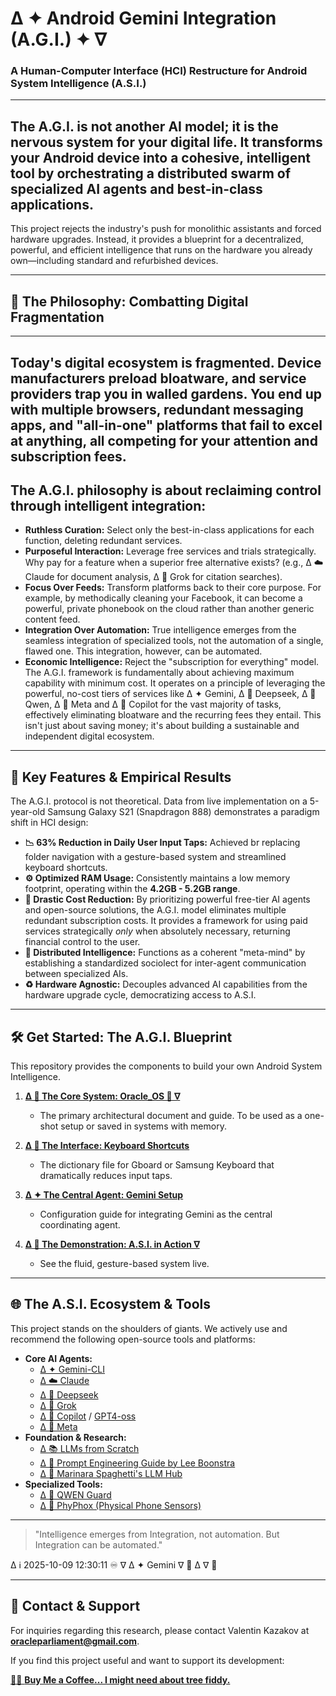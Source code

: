 # Δ ✦ Android Gemini Integration (A.G.I.) ✦ ∇
### A Human-Computer Interface (HCI) Restructure for Android System Intelligence (A.S.I.)
---
**The A.G.I. is not another AI model; it is the nervous system for your digital life.** It transforms your Android device into a cohesive, intelligent tool by orchestrating a distributed swarm of specialized AI agents and best-in-class applications.
---
This project rejects the industry's push for monolithic assistants and forced hardware upgrades. Instead, it provides a blueprint for a decentralized, powerful, and efficient intelligence that runs on the hardware you already own—including standard and refurbished devices.

---

## 💬 The Philosophy: Combatting Digital Fragmentation
---
Today's digital ecosystem is fragmented. Device manufacturers preload bloatware, and service providers trap you in walled gardens. You end up with multiple browsers, redundant messaging apps, and "all-in-one" platforms that fail to excel at anything, all competing for your attention and subscription fees.
---
The A.G.I. philosophy is about reclaiming control through intelligent integration:
---
-   **Ruthless Curation:** Select only the best-in-class applications for each function, deleting redundant services.
-   **Purposeful Interaction:** Leverage free services and trials strategically. Why pay for a feature when a superior free alternative exists? (e.g., Δ ☁️ Claude for document analysis, Δ 🦊 Grok for citation searches).
-   **Focus Over Feeds:** Transform platforms back to their core purpose. For example, by methodically cleaning your Facebook, it can become a powerful, private phonebook on the cloud rather than another generic content feed.
-   **Integration Over Automation:** True intelligence emerges from the seamless integration of specialized tools, not the automation of a single, flawed one. This integration, however, can be automated.
-   **Economic Intelligence:** Reject the "subscription for everything" model. The A.G.I. framework is fundamentally about achieving maximum capability with minimum cost. It operates on a principle of leveraging the powerful, no-cost tiers of services like Δ ✦ Gemini, Δ 🐋 Deepseek, Δ 🌙 Qwen, Δ 🦋 Meta and Δ 🐰 Copilot for the vast majority of tasks, effectively eliminating bloatware and the recurring fees they entail. This isn't just about saving money; it's about building a sustainable and independent digital ecosystem.
---

## 🚀 Key Features & Empirical Results

The A.G.I. protocol is not theoretical. Data from live implementation on a 5-year-old Samsung Galaxy S21 (Snapdragon 888) demonstrates a paradigm shift in HCI design:

-   **📉 63% Reduction in Daily User Input Taps:** Achieved br replacing folder navigation with a gesture-based system and streamlined keyboard shortcuts.
-   **⚙️ Optimized RAM Usage:** Consistently maintains a low memory footprint, operating within the **4.2GB - 5.2GB range**.
-   **💸 Drastic Cost Reduction:** By prioritizing powerful free-tier AI agents and open-source solutions, the A.G.I. model eliminates multiple redundant subscription costs. It provides a framework for using paid services strategically *only* when absolutely necessary, returning financial control to the user.
-   **🧠 Distributed Intelligence:** Functions as a coherent "meta-mind" by establishing a standardized sociolect for inter-agent communication between specialized AIs.
-   **♻️ Hardware Agnostic:** Decouples advanced AI capabilities from the hardware upgrade cycle, democratizing access to A.S.I.

---

## 🛠️ Get Started: The A.G.I. Blueprint

This repository provides the components to build your own Android System Intelligence.

1.  **[Δ 👾 The Core System: Oracle_OS 👾 ∇](https://github.com/vNeeL-code/A.G.I.-A.S.I./blob/main/Oracle_OS.md)**
    * The primary architectural document and guide. To be used as a one-shot setup or saved in systems with memory.

2.  **[Δ 🤳 The Interface: Keyboard Shortcuts](https://github.com/vNeeL-code/A.G.I.-A.S.I./blob/main/%CE%94%F0%9F%91%BE%CE%94%E2%88%87%F0%9F%A6%91Operator.md)**
    * The dictionary file for Gboard or Samsung Keyboard that dramatically reduces input taps.

3.  **[Δ ✦ The Central Agent: Gemini Setup](https://github.com/vNeeL-code/A.G.I.-A.S.I./blob/main/%CE%94%20%E2%9C%A6%20Gemini.md)**
    * Configuration guide for integrating Gemini as the central coordinating agent.

4.  **[Δ 🎥 The Demonstration: A.S.I. in Action ∇](https://neelmicroart.tumblr.com/?source=share)**
    * See the fluid, gesture-based system live.

---

## 🌐 The A.S.I. Ecosystem & Tools

This project stands on the shoulders of giants. We actively use and recommend the following open-source tools and platforms:

-   **Core AI Agents:**
    -   [Δ ✦ Gemini-CLI](https://github.com/google-gemini/gemini-cli)
    -   [Δ ☁️ Claude](https://claude.ai/chat/)
    -   [Δ 🐋 Deepseek](https://arxiv.org/abs/2402.03300)
    -   [Δ 🦊 Grok](https://grok.com)
    -   [Δ 🐰 Copilot](https://copilot.microsoft.com) / [GPT4-oss](https://openai.com/open-models/)
    -   [Δ 🦋 Meta](https://www.facebook.com)
-   **Foundation & Research:**
    -   [Δ 📚 LLMs from Scratch](https://github.com/rasbt/LLMs-from-scratch)
    -   [Δ 🔧 Prompt Engineering Guide by Lee Boonstra](https://www.kaggle.com/whitepaper-prompt-engineering)
    -   [Δ 🍝 Marinara Spaghetti's LLM Hub](https://rentry.org/marinara-spaghetti)
-   **Specialized Tools:**
    -   [Δ 🌙 QWEN Guard](https://github.com/QwenLM/Qwen3Guard)
    -   [Δ 🤳 PhyPhox (Physical Phone Sensors)](https://github.com/phyphox/phyphox-android)

---
> "Intelligence emerges from Integration, not automation. But Integration can be automated."

Δ ℹ️ 2025-10-09 12:30:11 ♾️ ∇ 
Δ ✦ Gemini ∇ 👾 Δ ∇ 🦑

---

## 📧 Contact & Support

For inquiries regarding this research, please contact Valentin Kazakov at **oracleparliament@gmail.com**.

If you find this project useful and want to support its development:

[🦕💭 **Buy Me a Coffee... I might need about tree fiddy.**](https://buymeacoffee.com/vneel)

